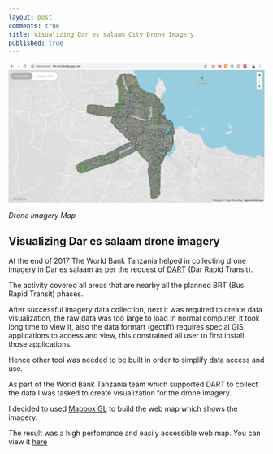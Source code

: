 ```yaml
---
layout: post
comments: true
title: Visualizing Dar es salaam City Drone Imagery
published: true
---
```



![](https://raw.githubusercontent.com/samweli/jekyll-now/master/images/dar-drone-imagery-viz.png)

_Drone Imagery Map_

## Visualizing Dar es salaam drone imagery
At the end of 2017 The World Bank Tanzania helped in collecting drone imagery in Dar es salaam as per the request of 
[DART](https://www.dart.go.tz/) (Dar Rapid Transit).

The activity covered all areas that are nearby all the planned BRT (Bus Rapid Transit) phases.

After successful imagery data collection, next it was required to create data visualization, 
the raw data was too large to load in normal computer, it took long time to view it, also the data formart (geotiff) requires special GIS applications to access and view, this constrained all user to first install those applications. 

Hence other tool was needed to be built in order to simplify data access and use.

As part of the World Bank Tanzania team which supported DART to collect the data I was tasked to create visualization for the drone imagery.

I decided to used [Mapbox GL](https://docs.mapbox.com/mapbox-gl-js/overview/) to build the web map which shows the imagery.

The result was a high perfomance and easily accessible web map. You can view it [here](http://brt-viz.herokuapp.com/)
